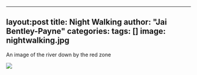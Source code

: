 
---
layout:post
title: Night Walking
author: "Jai Bentley-Payne"
categories:
tags: []
image: nightwalking.jpg
---


An image of the river down by the red zone

![](/assets/nightwalking.jpg)